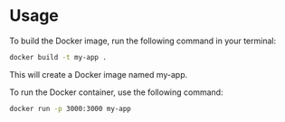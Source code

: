# Usage 

To build the Docker image, run the following command in your terminal:

```bash
docker build -t my-app .
```


This will create a Docker image named my-app.

To run the Docker container, use the following command:

```bash 
docker run -p 3000:3000 my-app
```

